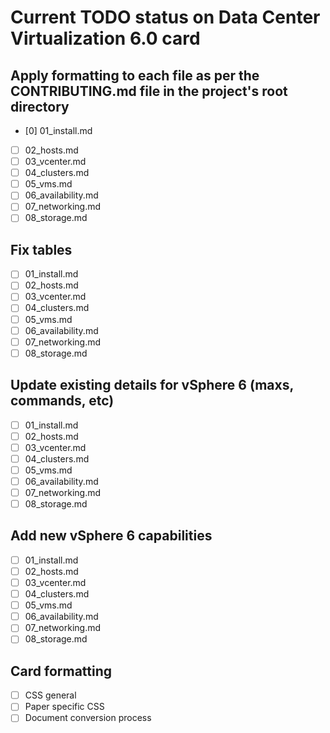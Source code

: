 
# Current TODO status on Data Center Virtualization 6.0 card

## Apply formatting to each file as per the CONTRIBUTING.md file in the project's root directory
- [0] 01_install.md
- [ ] 02_hosts.md
- [ ] 03_vcenter.md
- [ ] 04_clusters.md
- [ ] 05_vms.md
- [ ] 06_availability.md
- [ ] 07_networking.md
- [ ] 08_storage.md  

## Fix tables
- [ ] 01_install.md
- [ ] 02_hosts.md
- [ ] 03_vcenter.md
- [ ] 04_clusters.md
- [ ] 05_vms.md
- [ ] 06_availability.md
- [ ] 07_networking.md
- [ ] 08_storage.md  

## Update existing details for vSphere 6 (maxs, commands, etc)
- [ ] 01_install.md
- [ ] 02_hosts.md
- [ ] 03_vcenter.md
- [ ] 04_clusters.md
- [ ] 05_vms.md
- [ ] 06_availability.md
- [ ] 07_networking.md
- [ ] 08_storage.md  

## Add new vSphere 6 capabilities
- [ ] 01_install.md
- [ ] 02_hosts.md
- [ ] 03_vcenter.md
- [ ] 04_clusters.md
- [ ] 05_vms.md
- [ ] 06_availability.md
- [ ] 07_networking.md
- [ ] 08_storage.md  

## Card formatting
- [ ] CSS general
- [ ] Paper specific CSS
- [ ] Document conversion process
